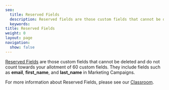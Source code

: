 ```yaml
---
seo:
  title: Reserved Fields
  description: Reserved fields are those custom fields that cannot be deleted and do not count towards your allotment of 60 custom fields. They include fields such as email, first_name, and last_name in Marketing Campaigns.
  keywords: 
title: Reserved Fields
weight: 0
layout: page
navigation:
  show: false
---
```


[Reserved Fields]({{root_url}}/Classroom/Basics/Marketing_Campaigns/contact_fields.html) are those custom fields that cannot be deleted and do not count towards your allotment of 60 custom fields. They include fields such as **email**, **first_name**, and **last_name** in Marketing Campaigns.

For more information about Reserved Fields, please see our [Classroom]({{root_url}}/Classroom/Basics/Marketing_Campaigns/contact_fields.html).